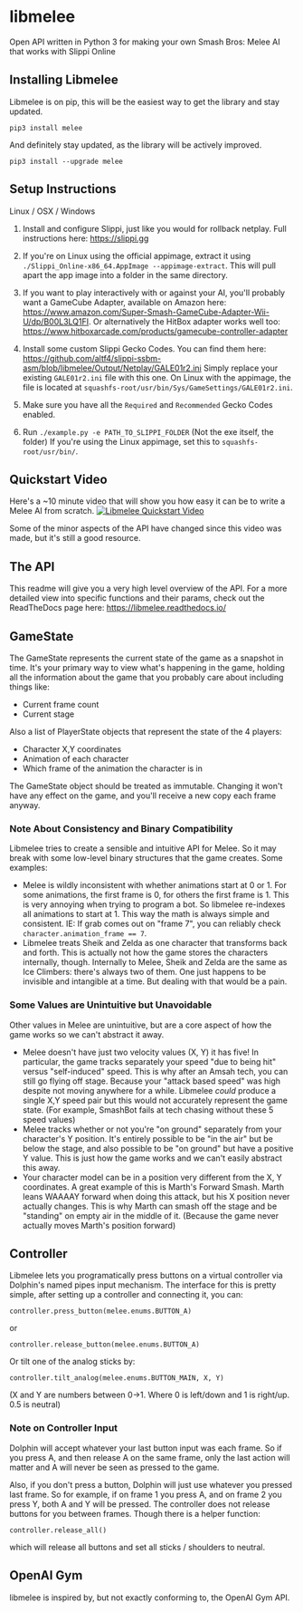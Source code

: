 # libmelee
Open API written in Python 3 for making your own Smash Bros: Melee AI that works with Slippi Online

## Installing Libmelee
Libmelee is on pip, this will be the easiest way to get the library and stay updated.

`pip3 install melee`

And definitely stay updated, as the library will be actively improved.

`pip3 install --upgrade melee`

## Setup Instructions

Linux / OSX / Windows

1. Install and configure Slippi, just like you would for rollback netplay. Full instructions here: https://slippi.gg

2. If you're on Linux using the official appimage, extract it using `./Slippi_Online-x86_64.AppImage --appimage-extract`. This will pull apart the app image into a folder in the same directory.

3. If you want to play interactively with or against your AI, you'll probably want a GameCube Adapter, available on Amazon here: https://www.amazon.com/Super-Smash-GameCube-Adapter-Wii-U/dp/B00L3LQ1FI. Or alternatively the HitBox adapter works well too: https://www.hitboxarcade.com/products/gamecube-controller-adapter

4. Install some custom Slippi Gecko Codes. You can find them here: https://github.com/altf4/slippi-ssbm-asm/blob/libmelee/Output/Netplay/GALE01r2.ini Simply replace your existing `GALE01r2.ini` file with this one. On Linux with the appimage, the file is located at `squashfs-root/usr/bin/Sys/GameSettings/GALE01r2.ini`.  

5. Make sure you have all the `Required` and `Recommended` Gecko Codes enabled.

6. Run `./example.py -e PATH_TO_SLIPPI_FOLDER` (Not the exe itself, the folder) If you're using the Linux appimage, set this to `squashfs-root/usr/bin/`.

## Quickstart Video

Here's a ~10 minute video that will show you how easy it can be to write a Melee AI from scratch.
[![Libmelee Quickstart Video](https://img.youtube.com/vi/1R723AS1P-0/hqdefault.jpg)](https://www.youtube.com/watch?v=1R723AS1P-0)

Some of the minor aspects of the API have changed since this video was made, but it's still a good resource.

## The API

This readme will give you a very high level overview of the API. For a more detailed view into specific functions and their params, check out the ReadTheDocs page here: https://libmelee.readthedocs.io/

## GameState
The GameState represents the current state of the game as a snapshot in time. It's your primary way to view what's happening in the game, holding all the information about the game that you probably care about including things like:
- Current frame count
- Current stage

Also a list of PlayerState objects that represent the state of the 4 players:
- Character X,Y coordinates
- Animation of each character
- Which frame of the animation the character is in

The GameState object should be treated as immutable. Changing it won't have any effect on the game, and you'll receive a new copy each frame anyway.

### Note About Consistency and Binary Compatibility
Libmelee tries to create a sensible and intuitive API for Melee. So it may break with some low-level binary structures that the game creates. Some examples:
- Melee is wildly inconsistent with whether animations start at 0 or 1. For some animations, the first frame is 0, for others the first frame is 1. This is very annoying when trying to program a bot. So libmelee re-indexes all animations to start at 1. This way the math is always simple and consistent. IE: If grab comes out on "frame 7", you can reliably check `character.animation_frame == 7`.
- Libmelee treats Sheik and Zelda as one character that transforms back and forth. This is actually not how the game stores the characters internally, though. Internally to Melee, Sheik and Zelda are the same as Ice Climbers: there's always two of them. One just happens to be invisible and intangible at a time. But dealing with that would be a pain.

### Some Values are Unintuitive but Unavoidable
Other values in Melee are unintuitive, but are a core aspect of how the game works so we can't abstract it away.
- Melee doesn't have just two velocity values (X, Y) it has five! In particular, the game tracks separately your speed "due to being hit" versus "self-induced" speed. This is why after an Amsah tech, you can still go flying off stage. Because your "attack based speed" was high despite not moving anywhere for a while. Libmelee *could* produce a single X,Y speed pair but this would not accurately represent the game state. (For example, SmashBot fails at tech chasing without these 5 speed values)
- Melee tracks whether or not you're "on ground" separately from your character's Y position. It's entirely possible to be "in the air" but be below the stage, and also possible to be "on ground" but have a positive Y value. This is just how the game works and we can't easily abstract this away.
- Your character model can be in a position very different from the X, Y coordinates. A great example of this is Marth's Forward Smash. Marth leans WAAAAY forward when doing this attack, but his X position never actually changes. This is why Marth can smash off the stage and be "standing" on empty air in the middle of it. (Because the game never actually moves Marth's position forward)

## Controller
Libmelee lets you programatically press buttons on a virtual controller via Dolphin's named pipes input mechanism. The interface for this is pretty simple, after setting up a controller and connecting it, you can:

`controller.press_button(melee.enums.BUTTON_A)`

or

`controller.release_button(melee.enums.BUTTON_A)`

Or tilt one of the analog sticks by:

`controller.tilt_analog(melee.enums.BUTTON_MAIN, X, Y)`

(X and Y are numbers between 0->1. Where 0 is left/down and 1 is right/up. 0.5 is neutral)

### Note on Controller Input
Dolphin will accept whatever your last button input was each frame. So if you press A, and then release A on the same frame, only the last action will matter and A will never be seen as pressed to the game.

Also, if you don't press a button, Dolphin will just use whatever you pressed last frame. So for example, if on frame 1 you press A, and on frame 2 you press Y, both A and Y will be pressed. The controller does not release buttons for you between frames. Though there is a helper function:

`controller.release_all()`

which will release all buttons and set all sticks / shoulders to neutral.

## OpenAI Gym
libmelee is inspired by, but not exactly conforming to, the OpenAI Gym API.
